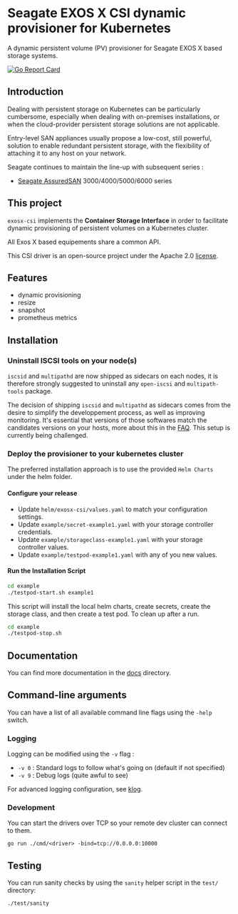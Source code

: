# Seagate EXOS X CSI dynamic provisioner for Kubernetes

A dynamic persistent volume (PV) provisioner for Seagate EXOS X based storage systems.

[![Go Report Card](https://goreportcard.com/badge/github.com/Seagate/seagate-exos-x-csi)](https://goreportcard.com/report/github.com/Seagate/seagate-exos-x-csi)

## Introduction

Dealing with persistent storage on Kubernetes can be particularly cumbersome, especially when dealing with on-premises installations, or when the cloud-provider persistent storage solutions are not applicable.

Entry-level SAN appliances usually propose a low-cost, still powerful, solution to enable redundant persistent storage, with the flexibility of attaching it to any host on your network.

Seagate continues to maintain the line-up with subsequent series :
- [Seagate AssuredSAN](https://www.seagate.com/fr/fr/support/dothill-san/assuredsan-pro-5000-series/) 3000/4000/5000/6000 series

## This project

`exosx-csi` implements the **Container Storage Interface** in order to facilitate dynamic provisioning of persistent volumes on a Kubernetes cluster.

All Exos X based equipements share a common API.

This CSI driver is an open-source project under the Apache 2.0 [license](./LICENSE).

## Features
- dynamic provisioning
- resize
- snapshot
- prometheus metrics

## Installation

### Uninstall ISCSI tools on your node(s)

`iscsid` and `multipathd` are now shipped as sidecars on each nodes, it is therefore strongly suggested to uninstall any `open-iscsi` and `multipath-tools` package.

The decision of shipping `iscsid` and `multipathd` as sidecars comes from the desire to simplify the developpement process, as well as improving monitoring. It's essential that versions of those softwares match the candidates versions on your hosts, more about this in the [FAQ](./docs/troubleshooting.md#multipathd-segfault-or-a-volume-got-corrupted). This setup is currently being challenged.

### Deploy the provisioner to your kubernetes cluster

The preferred installation approach is to use the provided `Helm Charts` under the helm folder.

#### Configure your release

- Update `helm/exosx-csi/values.yaml` to match your configuration settings.
- Update `example/secret-example1.yaml` with your storage controller credentials.
- Update `example/storageclass-example1.yaml` with your storage controller values.
- Update `example/testpod-example1.yaml` with any of you new values.

#### Run the Installation Script

```sh
cd example
./testpod-start.sh example1
```

This script will install the local helm charts, create secrets, create the storage class, and then create a test pod. To clean up after a run.

```sh
cd example
./testpod-stop.sh
```

## Documentation

You can find more documentation in the [docs](./docs) directory.

## Command-line arguments

You can have a list of all available command line flags using the `-help` switch.

### Logging

Logging can be modified using the `-v` flag :

- `-v 0` : Standard logs to follow what's going on (default if not specified)
- `-v 9` : Debug logs (quite awful to see)

For advanced logging configuration, see [klog](https://github.com/kubernetes/klog).

### Development

You can start the drivers over TCP so your remote dev cluster can connect to them.

```
go run ./cmd/<driver> -bind=tcp://0.0.0.0:10000
```

## Testing

You can run sanity checks by using the `sanity` helper script in the `test/` directory:

```
./test/sanity
```
